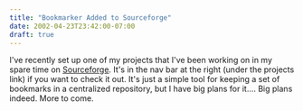 ```yaml
---
title: "Bookmarker Added to Sourceforge"
date: 2002-04-23T23:42:00-07:00
draft: true
---
```

I've recently set up one of my projects that I've been working on in my spare time on [Sourceforge](https://web.archive.org/web/20030803121737/http://sourceforge.net/). It's in the nav bar at the right (under the projects link) if you want to check it out. It's just a simple tool for keeping a set of bookmarks in a centralized repository, but I have big plans for it.... Big plans indeed. More to come.
